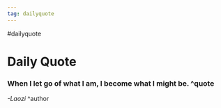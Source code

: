 ```yaml
---
tag: dailyquote
---
```


#dailyquote

# Daily Quote

### When I let go of what I am, I become what I might be. ^quote
*-Laozi* ^author
